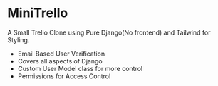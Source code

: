 # MiniTrello

A Small Trello Clone using Pure Django(No frontend) and Tailwind for Styling.

- Email Based User Verification
- Covers all aspects of Django
- Custom User Model class for more control
- Permissions for Access Control
